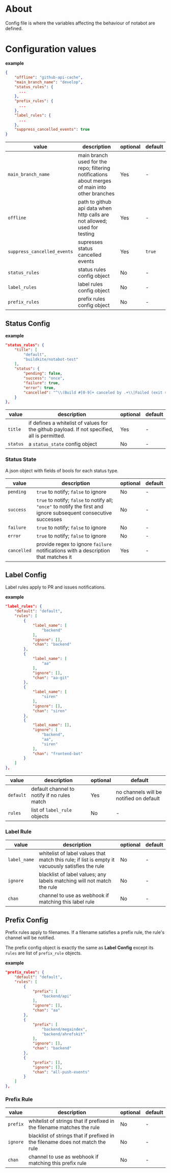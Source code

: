 # About

Config file is where the variables affecting the behaviour of notabot are defined.

# Configuration values

**example**
```json
{
    "offline": "github-api-cache",
    "main_branch_name": "develop",
    "status_rules": {
      ...
    },
    "prefix_rules": {
      ...
    },
    "label_rules": {
      ...
    },
    "suppress_cancelled_events": true
}
```

| value | description | optional | default |
|-|-|-|-|
| `main_branch_name` | main branch used for the repo; filtering notifications about merges of main into other branches | Yes | - |
| `offline` | path to github api data when http calls are not allowed; used for testing | Yes | - |
| `suppress_cancelled_events` | supresses status cancelled events | Yes | `true` |
| `status_rules` | status rules config object | No | - |
| `label_rules` | label rules config object | No | - |
| `prefix_rules` | prefix rules config object | No | - |

## Status Config

**example**
```json
"status_rules": {
    "title": [
        "default",
        "buildkite/notabot-test"
    ],
    "status": {
        "pending": false,
        "success": "once",
        "failure": true,
        "error": true,
        "cancelled": "^\\(Build #[0-9]+ canceled by .+\\|Failed (exit status 255)\\)$"
    }
},
```

| value | description | optional | default |
|-|-|-|-|
| `title` | if defines a whitelist of values for the github payload. If not specified, all is permitted. | Yes | - |
| `status` | a `status_state` config object | No | - |

### Status State

A json object with fields of bools for each status type.

| value | description | optional | default |
|-|-|-|-|
| `pending` | `true` to notify; `false` to ignore | No | - |
| `success` | `true` to notify; `false` to notify all; `"once"` to notify the first and ignore subsequent consecutive successes| No | - |
| `failure` | `true` to notify; `false` to ignore | No | - |
| `error` | `true` to notify; `false` to ignore | No | - |
| `cancelled` | provide regex to ignore `failure` notifications with a description that matches it | Yes | - |


## Label Config

Label rules apply to PR and issues notifications.

**example**
```json
"label_rules": {
    "default": "default",
    "rules": [
        {
            "label_name": [
                "backend"
            ],
            "ignore": [],
            "chan": "backend"
        },
        {
            "label_name": [
                "aa"
            ],
            "ignore": [],
            "chan": "aa-git"
        },
        {
            "label_name": [
                "siren"
            ],
            "ignore": [],
            "chan": "siren"
        },
        {
            "label_name": [],
            "ignore": [
                "backend",
                "aa",
                "siren"
            ],
            "chan": "frontend-bot"
        }
    ]
},
```

| value | description | optional | default |
|-|-|-|-|
| `default` | default channel to notify if no rules match | Yes | no channels will be notified on default |
| `rules` | list of `label_rule` objects | No | - |

### Label Rule

| value | description | optional | default |
|-|-|-|-|
| `label_name` | whitelist of label values that match this rule; if list is empty it vacuously satisfies the rule | No | - |
| `ignore` | blacklist of label values; any labels matching will not match the rule | No | - |
| `chan` | channel to use as webhook if matching this label rule | No | - |

## Prefix Config

Prefix rules apply to filenames. If a filename satisfies a prefix rule, the rule's channel will be notified.

The prefix config object is exactly the same as **Label Config** except its `rules` are list of `prefix_rule` objects.

**example**
```json
"prefix_rules": {
    "default": "default",
    "rules": [
        {
            "prefix": [
                "backend/api"
            ],
            "ignore": [],
            "chan": "aa"
        },
        {
            "prefix": [
                "backend/megaindex",
                "backend/ahrefskit"
            ],
            "ignore": [],
            "chan": "backend"
        },
        {
            "prefix": [],
            "ignore": [],
            "chan": "all-push-events"
        }
    ]
},
```


### Prefix Rule

| value | description | optional | default |
|-|-|-|-|
| `prefix` | whitelist of strings that if prefixed in the filename matches the rule | No | - |
| `ignore` | blacklist of strings that if prefixed in the filename does not match the rule | No | - |
| `chan` | channel to use as webhook if matching this prefix rule | No | - |
